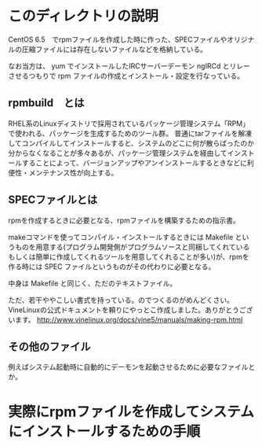 # このディレクトリの説明

CentOS 6.5　でrpmファイルを作成した時に作った、SPECファイルやオリジナルの圧縮ファイルには存在しないファイルなどを格納している。

なお当方は、 yum でインストールしたIRCサーバーデーモン ngIRCd とリレーさせるつもりで rpm ファイルの作成とインストール・設定を行なっている。

## rpmbuild　とは

RHEL系のLinuxディストリで採用されているパッケージ管理システム「RPM」で使われる、パッケージを生成するためのツール群。
普通にtarファイルを解凍してコンパイルしてインストールすると、システムのどこに何が散らばったのか分からなくなることが多々あるが、パッケージ管理システムを経由してインストールすることによって、バージョンアップやアンインストールするときなどに利便性・メンテナンス性が向上する。


## SPECファイルとは

rpmを作成するときに必要となる、rpmファイルを構築するための指示書。

makeコマンドを使ってコンパイル・インストールするときには Makefile というものを用意する(プログラム開発側がプログラムソースと同梱してくれているもしくは簡単に作成してくれるツールを用意してくれることが多い)が、rpmを作る時には SPEC ファイルというものがその代わりに必要となる。

中身は Makefile と同じく、ただのテキストファイル。

ただ、若干ややこしい書式を持っている。のでつくるのがめんどくさい。
VineLinuxの公式ドキュメントを頼りにやっとこ作成しました。ありがとうございます。
http://www.vinelinux.org/docs/vine5/manuals/making-rpm.html


## その他のファイル

例えばシステム起動時に自動的にデーモンを起動させるために必要なファイルとか。


# 実際にrpmファイルを作成してシステムにインストールするための手順
